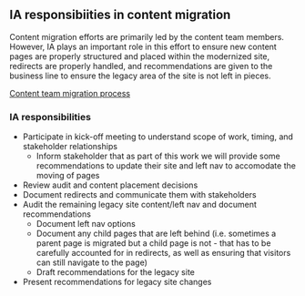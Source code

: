 ## IA responsibiities in content migration

Content migration efforts are primarily led by the content team members.  However, IA plays an important role in this effort to ensure new content pages are properly structured and placed within the modernized site, redirects are properly handled, and recommendations are given to the business line to ensure the legacy area of the site is not left in pieces. 

[Content team migration process](https://github.com/department-of-veterans-affairs/va.gov-team/blob/master/products/content/content-strategy-ia-collaboration/continued-content-migration-strategy/benefits.va.gov/migration-process.md)

### IA responsibilities
- Participate in kick-off meeting to understand scope of work, timing, and stakeholder relationships
  - Inform stakeholder that as part of this work we will provide some recommendations to update their site and left nav to accomodate the moving of pages
- Review audit and content placement decisions
- Document redirects and communicate them with stakeholders
- Audit the remaining legacy site content/left nav and document recommendations
  -   Document left nav options
  -   Document any child pages that are left behind (i.e. sometimes a parent page is migrated but a child page is not - that has to be carefully accounted for in redirects, as well as ensuring that visitors can still navigate to the page)
  -   Draft recommendations for the legacy site
- Present recommendations for legacy site changes



